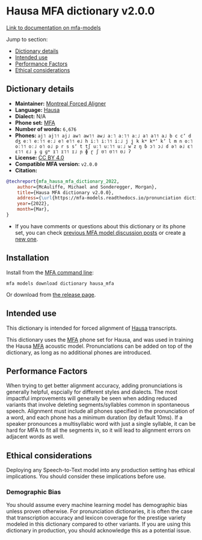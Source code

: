 
# Hausa MFA dictionary v2.0.0

[Link to documentation on mfa-models](https://mfa-models.readthedocs.io/en/main/dictionary/hausa_mfa.html)

Jump to section:

- [Dictionary details](#dictionary-details)
- [Intended use](#intended-use)
- [Performance Factors](#performance-factors)
- [Ethical considerations](#ethical-considerations)

## Dictionary details

- **Maintainer:** [Montreal Forced Aligner](https://montreal-forced-aligner.readthedocs.io/)
- **Language:** [Hausa](https://en.wikipedia.org/wiki/Hausa_language)
- **Dialect:** N/A
- **Phone set:** [MFA](https://mfa-models.readthedocs.io/en/refactor/mfa_phone_set.html#hausa)
- **Number of words:** `6,676`
- **Phones:** `aj˥ aj˥˦ aj˩ aw˥ aw˥˦ aw˩ aː˥ aː˥˦ aː˩ a˥ a˥˦ a˩ b c cʼ d dʒ eː˥ eː˥˦ eː˩ e˥ e˥˦ e˩ h iː˥ iː˥˦ iː˩ j j̰ k kʷ kʷʼ kʼ l m n oː˥ oː˥˦ oː˩ o˥ o˩ p r s sʼ t tʃ uː˥ uː˥˦ uː˩ w z ŋ ɓ ɔ˥ ɔ˩ ɗ ə˥ ə˩ ɛ˥ ɛ˥˦ ɛ˩ ɟ ɡ ɡʷ ɪ˥ ɪ˥˦ ɪ˩ ɲ ɸ ɽ ʃ ʊ˥ ʊ˥˦ ʊ˩ ʔ`
- **License:** [CC BY 4.0](https://github.com/MontrealCorpusTools/mfa-models/tree/main/dictionary/hausa/mfa/v2.0.0/LICENSE)
- **Compatible MFA version:** `v2.0.0`
- **Citation:**

```bibtex
@techreport{mfa_hausa_mfa_dictionary_2022,
	author={McAuliffe, Michael and Sonderegger, Morgan},
	title={Hausa MFA dictionary v2.0.0},
	address={\url{https://mfa-models.readthedocs.io/pronunciation dictionary/Hausa/Hausa MFA dictionary v2_0_0.html}},
	year={2022},
	month={Mar},
}
```

- If you have comments or questions about this dictionary or its phone set, you can check [previous MFA model discussion posts](https://github.com/MontrealCorpusTools/mfa-models/discussions?discussions_q=Hausa+MFA+dictionary+v2.0.0) or create [a new one](https://github.com/MontrealCorpusTools/mfa-models/discussions/new).

## Installation

Install from the [MFA command line](https://montreal-forced-aligner.readthedocs.io/en/latest/user_guide/models/index.html):

```
mfa models download dictionary hausa_mfa
```

Or download from [the release page](https://github.com/MontrealCorpusTools/mfa-models/releases/tag/dictionary-hausa_mfa-v2.0.0).

## Intended use

This dictionary is intended for forced alignment of [Hausa](https://en.wikipedia.org/wiki/Hausa_language) transcripts.

This dictionary uses the [MFA](https://mfa-models.readthedocs.io/en/refactor/mfa_phone_set.html#hausa) phone set for Hausa, and was used in training the Hausa [MFA](https://mfa-models.readthedocs.io/en/refactor/mfa_phone_set.html#hausa) acoustic model. Pronunciations can be added on top of the dictionary, as long as no additional phones are introduced.

## Performance Factors

When trying to get better alignment accuracy, adding pronunciations is generally helpful, espcially for different styles and dialects. The most impactful improvements will generally be seen when adding reduced variants that involve deleting segments/syllables common in spontaneous speech.  Alignment must include all phones specified in the pronunciation of a word, and each phone has a minimum duration (by default 10ms). If a speaker pronounces a multisyllabic word with just a single syllable, it can be hard for MFA to fit all the segments in, so it will lead to alignment errors on adjacent words as well.

## Ethical considerations

Deploying any Speech-to-Text model into any production setting has ethical implications. You should consider these implications before use.

### Demographic Bias

You should assume every machine learning model has demographic bias unless proven otherwise. For pronunciation dictionaries, it is often the case that transcription accuracy and lexicon coverage for the prestige variety modeled in this dictionary compared to other variants. If you are using this dictionary in production, you should acknowledge this as a potential issue.
